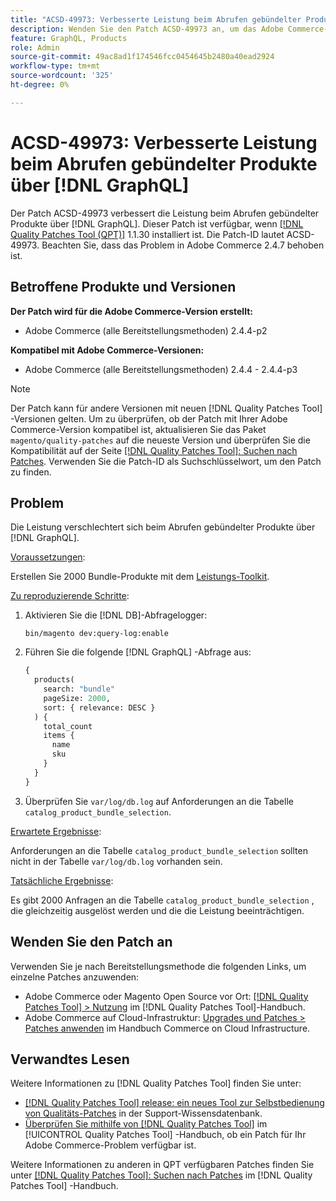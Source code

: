 ```yaml
---
title: "ACSD-49973: Verbesserte Leistung beim Abrufen gebündelter Produkte über [!DNL GraphQL]"
description: Wenden Sie den Patch ACSD-49973 an, um das Adobe Commerce-Problem zu beheben, bei dem die Leistung beim Abrufen gebündelter Produkte über  [!DNL GraphQL] beeinträchtigt wird.
feature: GraphQL, Products
role: Admin
source-git-commit: 49ac8ad1f174546fcc0454645b2480a40ead2924
workflow-type: tm+mt
source-wordcount: '325'
ht-degree: 0%

---
```


# ACSD-49973: Verbesserte Leistung beim Abrufen gebündelter Produkte über [!DNL GraphQL]

Der Patch ACSD-49973 verbessert die Leistung beim Abrufen gebündelter Produkte über [!DNL GraphQL]. Dieser Patch ist verfügbar, wenn [[!DNL Quality Patches Tool (QPT)]](https://experienceleague.adobe.com/en/docs/commerce-knowledge-base/kb/announcements/commerce-announcements/magento-quality-patches-released-new-tool-to-self-serve-quality-patches) 1.1.30 installiert ist. Die Patch-ID lautet ACSD-49973. Beachten Sie, dass das Problem in Adobe Commerce 2.4.7 behoben ist.

## Betroffene Produkte und Versionen

**Der Patch wird für die Adobe Commerce-Version erstellt:**

* Adobe Commerce (alle Bereitstellungsmethoden) 2.4.4-p2

**Kompatibel mit Adobe Commerce-Versionen:**

* Adobe Commerce (alle Bereitstellungsmethoden) 2.4.4 - 2.4.4-p3

>[!NOTE]
>
>Der Patch kann für andere Versionen mit neuen [!DNL Quality Patches Tool] -Versionen gelten. Um zu überprüfen, ob der Patch mit Ihrer Adobe Commerce-Version kompatibel ist, aktualisieren Sie das Paket `magento/quality-patches` auf die neueste Version und überprüfen Sie die Kompatibilität auf der Seite [[!DNL Quality Patches Tool]: Suchen nach Patches](https://experienceleague.adobe.com/tools/commerce-quality-patches/index.html). Verwenden Sie die Patch-ID als Suchschlüsselwort, um den Patch zu finden.

## Problem

Die Leistung verschlechtert sich beim Abrufen gebündelter Produkte über [!DNL GraphQL].

<u>Voraussetzungen</u>:

Erstellen Sie 2000 Bundle-Produkte mit dem [Leistungs-Toolkit](https://experienceleague.adobe.com/docs/commerce-operations/configuration-guide/cli/generate-data.html).

<u>Zu reproduzierende Schritte</u>:

1. Aktivieren Sie die [!DNL DB]-Abfragelogger:

   ```
   bin/magento dev:query-log:enable
   ```

1. Führen Sie die folgende [!DNL GraphQL] -Abfrage aus:

   ```GraphQL
   {
     products(
       search: "bundle"
       pageSize: 2000,
       sort: { relevance: DESC }
     ) {
       total_count
       items {
         name
         sku
       }
     }
   }
   ```

1. Überprüfen Sie `var/log/db.log` auf Anforderungen an die Tabelle `catalog_product_bundle_selection`.

<u>Erwartete Ergebnisse</u>:

Anforderungen an die Tabelle `catalog_product_bundle_selection` sollten nicht in der Tabelle `var/log/db.log` vorhanden sein.

<u>Tatsächliche Ergebnisse</u>:

Es gibt 2000 Anfragen an die Tabelle `catalog_product_bundle_selection` , die gleichzeitig ausgelöst werden und die die Leistung beeinträchtigen.

## Wenden Sie den Patch an

Verwenden Sie je nach Bereitstellungsmethode die folgenden Links, um einzelne Patches anzuwenden:

* Adobe Commerce oder Magento Open Source vor Ort: [[!DNL Quality Patches Tool] > Nutzung](https://experienceleague.adobe.com/docs/commerce-operations/tools/quality-patches-tool/usage.html) im [!DNL Quality Patches Tool]-Handbuch.
* Adobe Commerce auf Cloud-Infrastruktur: [Upgrades und Patches > Patches anwenden](https://experienceleague.adobe.com/docs/commerce-cloud-service/user-guide/develop/upgrade/apply-patches.html) im Handbuch Commerce on Cloud Infrastructure.

## Verwandtes Lesen

Weitere Informationen zu [!DNL Quality Patches Tool] finden Sie unter:

* [[!DNL Quality Patches Tool] release: ein neues Tool zur Selbstbedienung von Qualitäts-Patches](https://experienceleague.adobe.com/en/docs/commerce-knowledge-base/kb/announcements/commerce-announcements/magento-quality-patches-released-new-tool-to-self-serve-quality-patches) in der Support-Wissensdatenbank.
* [Überprüfen Sie mithilfe von  [!DNL Quality Patches Tool]](/help/tools/quality-patches-tool/patches-available-in-qpt/check-patch-for-magento-issue-with-magento-quality-patches.md) im [!UICONTROL Quality Patches Tool] -Handbuch, ob ein Patch für Ihr Adobe Commerce-Problem verfügbar ist.


Weitere Informationen zu anderen in QPT verfügbaren Patches finden Sie unter [[!DNL Quality Patches Tool]: Suchen nach Patches](https://experienceleague.adobe.com/tools/commerce-quality-patches/index.html) im [!DNL Quality Patches Tool] -Handbuch.
